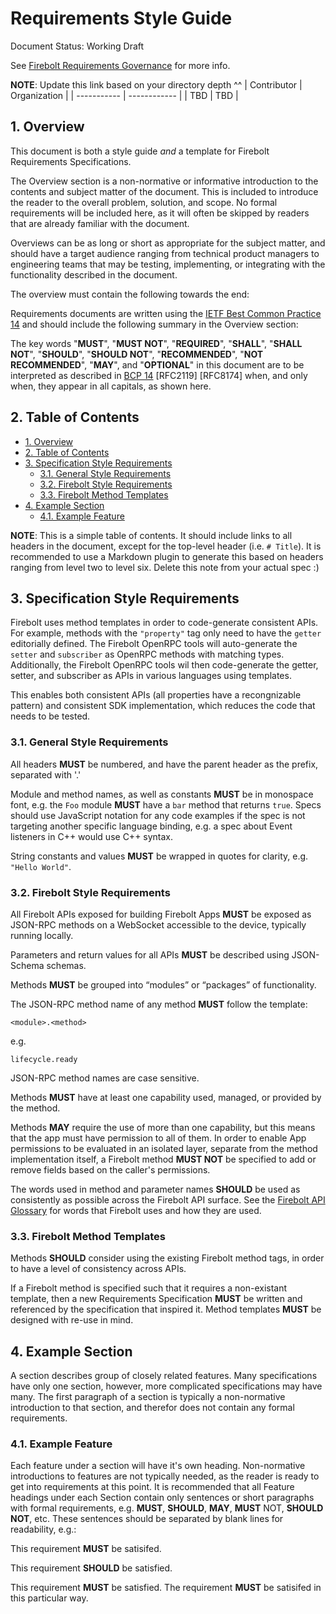 # Requirements Style Guide

Document Status: Working Draft 

See [Firebolt Requirements Governance](./governance.md) for more info. 

**NOTE**: Update this link based on your directory depth ^^ 
| Contributor | Organization |
| ----------- | ------------ |
| TBD         | TBD          |

## 1. Overview

This document is both a style guide *and* a template for Firebolt Requirements 
Specifications. 

The Overview section is a non-normative or informative introduction to the 
contents and subject matter of the document. This is included to introduce the 
reader to the overall problem, solution, and scope. No formal requirements will 
be included here, as it will often be skipped by readers that are already 
familiar with the document. 

Overviews can be as long or short as appropriate for the subject matter, and 
should have a target audience ranging from technical product managers to 
engineering teams that may be testing, implementing, or integrating with the 
functionality described in the document. 

The overview must contain the following towards the end: 

Requirements documents are written using the [IETF Best Common Practice 
14](https://www.rfc-editor.org/rfc/rfc2119.txt) and should include the 
following summary in the Overview section: 

The key words "**MUST**", "**MUST NOT**", "**REQUIRED**", "**SHALL**", "**SHALL 
NOT**", "**SHOULD**", "**SHOULD NOT**", "**RECOMMENDED**", "**NOT 
RECOMMENDED**", "**MAY**", and "**OPTIONAL**" in this document are to be 
interpreted as described in [BCP 
14](https://www.rfc-editor.org/rfc/rfc2119.txt) [RFC2119] [RFC8174] when, and 
only when, they appear in all capitals, as shown here. 
## 2. Table of Contents
- [1. Overview](#1-overview)
- [2. Table of Contents](#2-table-of-contents)
- [3. Specification Style Requirements](#3-specification-style-requirements)
  - [3.1. General Style Requirements](#31-general-style-requirements)
  - [3.2. Firebolt Style Requirements](#32-firebolt-style-requirements)
  - [3.3. Firebolt Method Templates](#33-firebolt-method-templates)
- [4. Example Section](#4-example-section)
  - [4.1. Example Feature](#41-example-feature)


**NOTE**: This is a simple table of contents. It should include links to all 
headers in the document, except for the top-level header (i.e. `# Title`). It 
is recommended to use a Markdown plugin to generate this based on headers 
ranging from level two to level six. Delete this note from your actual spec :) 
## 3. Specification Style Requirements

Firebolt uses method templates in order to code-generate consistent APIs. For 
example, methods with the `"property"` tag only need to have the `getter` 
editorially defined. The Firebolt OpenRPC tools will auto-generate the `setter` 
and `subscriber` as OpenRPC methods with matching types. Additionally, the 
Firebolt OpenRPC tools wil then code-generate the getter, setter, and 
subscriber as APIs in various languages using templates. 

This enables both consistent APIs (all properties have a recongnizable pattern) 
and consistent SDK implementation, which reduces the code that needs to be 
tested. 
### 3.1. General Style Requirements

All headers **MUST** be numbered, and have the parent header as the prefix, 
separated with '.' 

Module and method names, as well as constants **MUST** be in monospace font, 
e.g. the `Foo` module **MUST** have a `bar` method that returns `true`. Specs 
should use JavaScript notation for any code examples if the spec is not 
targeting another specific language binding, e.g. a spec about Event listeners 
in C++ would use C++ syntax. 

String constants and values **MUST** be wrapped in quotes for clarity, e.g. 
`"Hello World"`. 
### 3.2. Firebolt Style Requirements

All Firebolt APIs exposed for building Firebolt Apps **MUST** be exposed as 
JSON-RPC methods on a WebSocket accessible to the device, typically running 
locally. 

Parameters and return values for all APIs **MUST** be described using 
JSON-Schema schemas. 

Methods **MUST** be grouped into “modules” or “packages” of functionality. 

The JSON-RPC method name of any method **MUST** follow the template: 
```
<module>.<method>

``` 

e.g. 
```
lifecycle.ready

``` 

JSON-RPC method names are case sensitive. 

Methods **MUST** have at least one capability used, managed, or provided by the 
method. 

Methods **MAY** require the use of more than one capability, but this means 
that the app must have permission to all of them. In order to enable App 
permissions to be evaluated in an isolated layer, separate from the method 
implementation itself, a Firebolt method **MUST NOT** be specified to add or 
remove fields based on the caller's permissions. 

The words used in method and parameter names **SHOULD** be used as consistently 
as possible across the Firebolt API surface. See the [Firebolt API 
Glossary](./glossary.md) for words that Firebolt uses and how they are used. 
### 3.3. Firebolt Method Templates

Methods **SHOULD** consider using the existing Firebolt method tags, in order 
to have a level of consistency across APIs. 

If a Firebolt method is specified such that it requires a non-existant 
template, then a new Requirements Specification **MUST** be written and 
referenced by the specification that inspired it. Method templates **MUST** be 
designed with re-use in mind. 
## 4. Example Section

A section describes group of closely related features. Many specifications have 
only one section, however, more complicated specifications may have many. The 
first paragraph of a section is typically a non-normative introduction to that 
section, and therefor does not contain any formal requirements. 
### 4.1. Example Feature

Each feature under a section will have it's own heading. Non-normative 
introductions to features are not typically needed, as the reader is ready to 
get into requirements at this point. It is recommended that all Feature 
headings under each Section contain only sentences or short paragraphs with 
formal requirements, e.g. **MUST**, **SHOULD**, **MAY**, **MUST** NOT, **SHOULD 
NOT**, etc. These sentences should be separated by blank lines for readability, 
e.g.: 

This requirement **MUST** be satisifed. 

This requirement **SHOULD** be satisfied. 

This requirement **MUST** be satisfied. The requirement **MUST** be satisifed 
in this particular way. 
